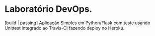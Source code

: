 <h1>Laboratório DevOps.</h1>
 [build | passing]
Aplicação Simples em  Python/Flask com teste usando Unittest integrado ao Travis-CI fazendo deploy no Heroku.
